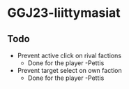 # GGJ23-liittymasiat


## Todo

 * Prevent active click on rival factions
   * Done for the player -Pettis
 * Prevent target select on own faction
   * Done for the player -Pettis

